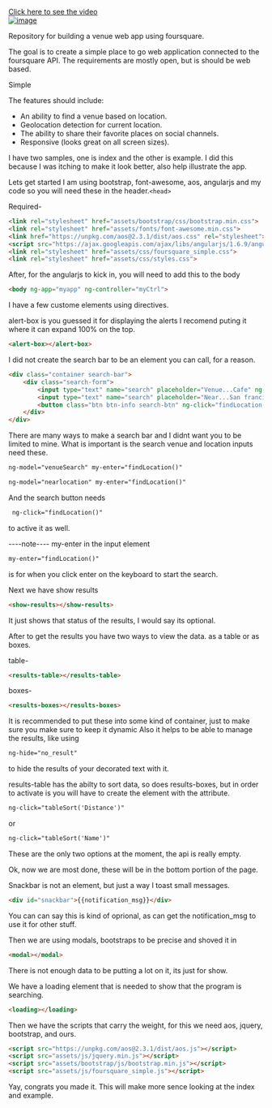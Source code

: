 
[Click here to see the video<br>![image](https://github.com/mymggithub/Nolte_Web-Dev-Test/assets/21014768/29e75842-d4d2-48d4-a09a-eecf0ca81811)](https://youtu.be/qXT2zIWsU00)


Repository for building a venue web app using foursquare.  

The goal is to create a simple place to go web application connected to the foursquare API.
The requirements are mostly open, but is should be web based.

Simple


The features should include:
- An ability to find a venue based on location. 
- Geolocation detection for current location. 
- The ability to share their favorite places on social channels. 
- Responsive (looks great on all screen sizes).

I have two samples, one is index and the other is example.
I did this because I was itching to make it look better, also help illustrate the app.

Lets get started
I am using bootstrap, font-awesome, aos, angularjs and my code so you will need these in the header.```<head>```

Required-
```html
<link rel="stylesheet" href="assets/bootstrap/css/bootstrap.min.css">
<link rel="stylesheet" href="assets/fonts/font-awesome.min.css">
<link href="https://unpkg.com/aos@2.3.1/dist/aos.css" rel="stylesheet">
<script src="https://ajax.googleapis.com/ajax/libs/angularjs/1.6.9/angular.min.js"></script>
<link rel="stylesheet" href="assets/css/foursquare_simple.css">
<link rel="stylesheet" href="assets/css/styles.css">
```
After, for the angularjs to kick in, you will need to add this to the body
```html
<body ng-app="myapp" ng-controller="myCtrl">
```

I have a few custome elements using directives.

alert-box is you guessed it for displaying the alerts
I recomend puting it where it can expand 100% on the top.
```html
<alert-box></alert-box>
```



I did not create the search bar to be an element you can call, for a reason.
```html
<div class="container search-bar">
	<div class="search-form">
		<input type="text" name="search" placeholder="Venue...Cafe" ng-model="venueSearch" id="venueSearch" my-enter="findLocation()">
		<input type="text" name="search" placeholder="Near...San francisco" ng-model="nearlocation" id="searchNear" my-enter="findLocation()">
		<button class="btn btn-info search-btn" ng-click="findLocation()">Search</button>
	</div>
</div>
```
There are many ways to make a search bar and I  didnt want you to be limited to mine.
What is important is the search venue and location inputs need these.
```html
ng-model="venueSearch" my-enter="findLocation()"
```
```html
ng-model="nearlocation" my-enter="findLocation()"
```
And the search button needs 
```html
 ng-click="findLocation()"
```
to active it as well.

----note----
my-enter in the input element
```html
my-enter="findLocation()"
```
is for when you click enter on the keyboard to start the search.




Next we have show results
```html
<show-results></show-results>
```
It just shows that status of the results, I would say its optional.

After to get the results you have two ways to view the data.
as a table or as boxes.

table-
```html
<results-table></results-table>
```

boxes-
```html
<results-boxes></results-boxes>
```
It is recommended to put these into some kind of container, just to make sure you make sure to keep it dynamic
Also it helps to be able to manage the results, like using
```html
ng-hide="no_result"
```
to hide the results of your decorated text with it.


results-table has the abilty to sort data, so does results-boxes, but in order to activate is you will have to create the element with the attribute.
```html
ng-click="tableSort('Distance')"
```
or 
```html
ng-click="tableSort('Name')"
```
These are the only two options at the moment, the api is really empty.





Ok, now we are most done, these will be in the bottom portion of the page.

Snackbar is not an element, but just a way I toast small messages. 
```html
<div id="snackbar">{{notification_msg}}</div>
```
You can can say this is kind of oprional, as can get the notification_msg to use it for other stuff.

Then we are using modals, bootstraps to be precise and shoved it in 
```html
<modal></modal>
```
There is not enough data to be putting a lot on it, its just for show.


We have a loading element that is needed to show that the program is searching.
```html
<loading></loading>
```

Then we have the scripts that carry the weight, for this we need aos, jquery, bootstrap, and ours.
```html
<script src="https://unpkg.com/aos@2.3.1/dist/aos.js"></script>
<script src="assets/js/jquery.min.js"></script>
<script src="assets/bootstrap/js/bootstrap.min.js"></script>
<script src="assets/js/foursquare_simple.js"></script>
```

Yay, congrats you made it.
This will make more sence looking at the index and example. 
